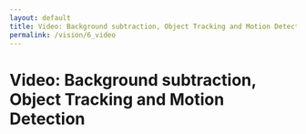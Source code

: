 ```yaml
---
layout: default
title: Video: Background subtraction, Object Tracking and Motion Detection
permalink: /vision/6_video
---
```


# Video: Background subtraction, Object Tracking and Motion Detection
